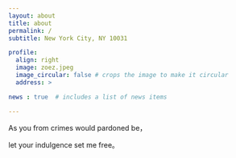 ```yaml
---
layout: about
title: about
permalink: /
subtitle: New York City, NY 10031

profile:
  align: right
  image: zoez.jpeg
  image_circular: false # crops the image to make it circular
  address: >

news : true  # includes a list of news items

---
```


As you from crimes would pardoned be，

let your indulgence set me free。
